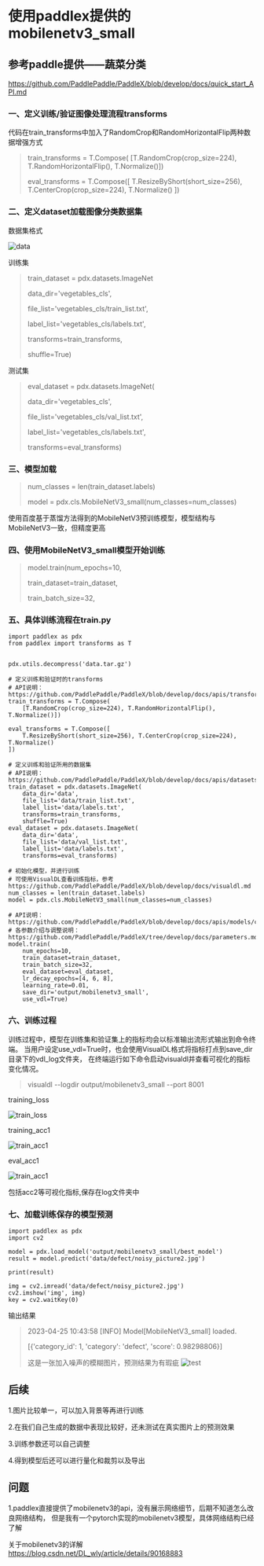 # 使用paddlex提供的mobilenetv3_small

## 参考paddle提供——蔬菜分类
<https://github.com/PaddlePaddle/PaddleX/blob/develop/docs/quick_start_API.md>

###  一、定义训练/验证图像处理流程transforms
代码在train_transforms中加入了RandomCrop和RandomHorizontalFlip两种数据增强方式            
> train_transforms = T.Compose(
>     [T.RandomCrop(crop_size=224), T.RandomHorizontalFlip(), T.Normalize()])
> 
> eval_transforms = T.Compose([
>     T.ResizeByShort(short_size=256), T.CenterCrop(crop_size=224), T.Normalize()
> ])


###   二、定义dataset加载图像分类数据集

数据集格式

![data](data.png)


训练集

> train_dataset = pdx.datasets.ImageNet
> 
>    data_dir='vegetables_cls',
>
>    file_list='vegetables_cls/train_list.txt',
> 
>    label_list='vegetables_cls/labels.txt',
> 
>    transforms=train_transforms,
> 
>    shuffle=True)
                     

测试集   

> eval_dataset = pdx.datasets.ImageNet(
> 
>    data_dir='vegetables_cls',
> 
>    file_list='vegetables_cls/val_list.txt',
> 
>    label_list='vegetables_cls/labels.txt',
> 
>    transforms=eval_transforms)


### 三、模型加载
> num_classes = len(train_dataset.labels)
> 
> model = pdx.cls.MobileNetV3_small(num_classes=num_classes)

使用百度基于蒸馏方法得到的MobileNetV3预训练模型，模型结构与MobileNetV3一致，但精度更高

###  四、使用MobileNetV3_small模型开始训练

> model.train(num_epochs=10,
> 
> train_dataset=train_dataset,
> 
> train_batch_size=32,


### 五、具体训练流程在train.py
```
import paddlex as pdx
from paddlex import transforms as T


pdx.utils.decompress('data.tar.gz')

# 定义训练和验证时的transforms
# API说明：https://github.com/PaddlePaddle/PaddleX/blob/develop/docs/apis/transforms/transforms.md
train_transforms = T.Compose(
    [T.RandomCrop(crop_size=224), T.RandomHorizontalFlip(), T.Normalize()])

eval_transforms = T.Compose([
    T.ResizeByShort(short_size=256), T.CenterCrop(crop_size=224), T.Normalize()
])

# 定义训练和验证所用的数据集
# API说明：https://github.com/PaddlePaddle/PaddleX/blob/develop/docs/apis/datasets.md
train_dataset = pdx.datasets.ImageNet(
    data_dir='data',
    file_list='data/train_list.txt',
    label_list='data/labels.txt',
    transforms=train_transforms,
    shuffle=True)
eval_dataset = pdx.datasets.ImageNet(
    data_dir='data',
    file_list='data/val_list.txt',
    label_list='data/labels.txt',
    transforms=eval_transforms)

# 初始化模型，并进行训练
# 可使用VisualDL查看训练指标，参考https://github.com/PaddlePaddle/PaddleX/blob/develop/docs/visualdl.md
num_classes = len(train_dataset.labels)
model = pdx.cls.MobileNetV3_small(num_classes=num_classes)

# API说明：https://github.com/PaddlePaddle/PaddleX/blob/develop/docs/apis/models/classification.md
# 各参数介绍与调整说明：https://github.com/PaddlePaddle/PaddleX/tree/develop/docs/parameters.md
model.train(
    num_epochs=10,
    train_dataset=train_dataset,
    train_batch_size=32,
    eval_dataset=eval_dataset,
    lr_decay_epochs=[4, 6, 8],
    learning_rate=0.01,
    save_dir='output/mobilenetv3_small',
    use_vdl=True)
```

### 六、训练过程
训练过程中，模型在训练集和验证集上的指标均会以标准输出流形式输出到命令终端。
当用户设定use_vdl=True时，也会使用VisualDL格式将指标打点到save_dir目录下的vdl_log文件夹，
在终端运行如下命令启动visualdl并查看可视化的指标变化情况。
> visualdl --logdir output/mobilenetv3_small --port 8001

training_loss

![train_loss](-Metrics_Training(Step)_%20loss.png)

training_acc1

![train_acc1](-Metrics_Training(Step)_%20acc1.png)

eval_acc1

![train_acc1](-Metrics_Eval(Epoch)_%20acc1.png)

包括acc2等可视化指标,保存在log文件夹中

### 七、加载训练保存的模型预测
```commandline
import paddlex as pdx
import cv2

model = pdx.load_model('output/mobilenetv3_small/best_model')
result = model.predict('data/defect/noisy_picture2.jpg')

print(result)

img = cv2.imread('data/defect/noisy_picture2.jpg')
cv2.imshow('img', img)
key = cv2.waitKey(0)
```
输出结果
> 2023-04-25 10:43:58 [INFO]	Model[MobileNetV3_small] loaded.
> 
> [{'category_id': 1, 'category': 'defect', 'score': 0.98298806}]
> 
> 这是一张加入噪声的模糊图片，预测结果为有瑕疵
![test](test.png)
> 

## 后续
1.图片比较单一，可以加入背景等再进行训练

2.在我们自己生成的数据中表现比较好，还未测试在真实图片上的预测效果

3.训练参数还可以自己调整

4.得到模型后还可以进行量化和裁剪以及导出

## 问题
1.paddlex直接提供了mobilenetv3的api，没有展示网络细节，后期不知道怎么改良网络结构，
但是我有一个pytorch实现的mobilenetv3模型，具体网络结构已经了解

关于mobilenetv3的详解<https://blog.csdn.net/DL_wly/article/details/90168883>






